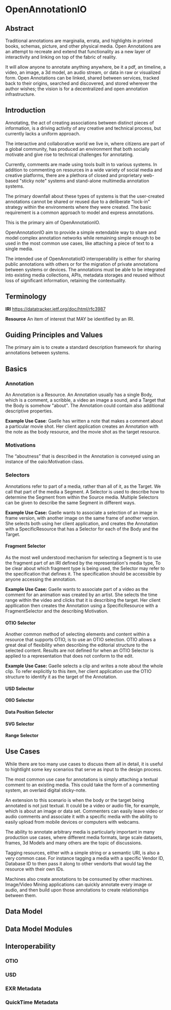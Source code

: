# OpenAnnotationIO
## Abstract
Traditional annotations are marginalia, errata, and highlights in printed books, schemas, picture, and other physical media. Open Annotations are an attempt to recreate and extend that functionality as a new layer of interactivity and linking on top of the fabric of reality. 

It will allow anyone to annotate anything anywhere, be it a pdf, an timeline, a video, an image, a 3d model, an audio stream, or data in raw or visualized form. Open Annotations can be linked, shared between services, tracked back to their origins, searched and discovered, and stored wherever the author wishes; the vision is for a decentralized and open annotation infrastructure.

## Introduction
Annotating, the act of creating associations between distinct pieces of information, is a driving activity of any creative and technical process, but currently lacks a uniform approach. 

The interactive and collaborative world we live in, where citizens are part of a global community, has produced an environment that both socially motivate and give rise to technical challenges for annotating.

Currently, comments are made using tools built in to various systems. In addition to commenting on resources in a wide variety of social media and creative platforms, there are a plethora of closed and proprietary web-based "sticky note" systems and stand-alone multimedia annotation systems.

The primary downfall about these types of systems is that the user-created annotations cannot be shared or reused due to a deliberate "lock-in" strategy within the environments where they were created. The basic requirement is a common approach to model and express annotations. 

This is the primary aim of OpenAnnotationIO.

OpenAnnotationIO aim to provide a simple extendable way to share and model complex annotation networks while remaining simple enough to be used in the most common use cases, like attaching a piece of text to a single media.

The intended use of OpenAnnotatioIO interoperability is either for sharing public annotations with others or for the migration of private annotations between systems or devices. The annotations must be able to be integrated into existing media collections, APIs, metadata storages and reused without loss of significant information, retaining the contextuality.

## Terminology
**IRI** https://datatracker.ietf.org/doc/html/rfc3987

**Resource** An item of interest that MAY be identified by an IRI.

## Guiding Principles and Values
The primary aim is to create a standard description framework for sharing annotations between systems.

## Basics
### Annotation 
An Annotation is a Resource. An Annotation usually has a single Body, which is a comment, a scribble, a video an image a sound, and a Target that the Body is somehow "about". The Annotation could contain also additional descriptive properties.

**Example Use Case**: Gaelle has written a note that makes a comment about a particular movie shot. Her client application creates an Annotation with the note as the body resource, and the movie shot as the target resource.

### Motivations
The “aboutness” that is described in the Annotation is conveyed using an instance of the oaio:Motivation class. 

### Selectors
Annotations refer to part of a media, rather than all of it, as the Target. We call that part of the media a Segment. A Selector is used to describe how to determine the Segment from within the Source media. Multiple Selectors can be given to describe the same Segment in different ways.

**Example Use Case:** Gaelle wants to associate a selection of an image in frame version, with another image on the same frame of another version. She selects both using her client application, and creates the Annotation with a SpecificResource that has a Selector for each of the Body and the Target.

#### Fragment Selector
As the most well understood mechanism for selecting a Segment is to use the fragment part of an IRI defined by the representation's media type, To be clear about which fragment type is being used, the Selector may refer to the specification that defines it. The specification should be accessible by anyone accessing the annotation.

**Example Use Case:** Gaelle wants to associate part of a video as the comment for an animation was created by an artist. She selects the time range within the video and clicks that it is describing the target. Her client appllication then creates the Annotation using a SpecificResource with a FragmentSelector and the describing Motivation. 

#### OTIO Selector
Another common method of selecting elements and content within a resource that supports OTIO, is to use an OTIO selection. OTIO allows a great deal of flexibility when describing the editorial structure to the selected content. Results are not defined for when an OTIO Selector is applied to a representation that does not conform to the edit.

**Example Use Case:** Gaelle selects a clip and writes a note about the whole clip. To refer explicitly to this item, her client application use the OTIO structure to identify it as the target of the Annotation.

#### USD Selector

#### OIIO Selector

#### Data Position Selector

#### SVG Selector

#### Range Selector

## Use Cases
While there are too many use cases to discuss them all in detail, it is useful to hightlight some key scenarios that serve as input to the design process.

The most common use case for annotations is simply attaching a textual comment to an existing media. This could take the form of a commenting system, an overlaid digital sticky-note.

An extension to this scenario is when the body or the target being annotated is not just textual. It could be a video or audio file, for example, which is about an image or data set. Commenters can easily leave video or audio comments and associate it with a specific media with the ability to easily upload from mobile devices or computers with webcams.

The ability to annotate arbitrary media is particularly important in many production use cases, where different media formats, large scale datasets, frames, 3d Models and many others are the topic of discussions.

Tagging resources, either with a simple string or a semantic URI, is also a very common case. For instance tagging a media with a specific Vendor ID, Database ID to then pass it along to other vendorts that would tag the resource with their own IDs.

Machines also create annotations to be consumed by other machines. Image/Video Mining applications can quickly annotate every image or audio, and then build upon those annotations to create relationships between them.

## Data Model

## Data Model Modules

## Interoperability

### OTIO

### USD

### EXR Metadata

### QuickTime Metadata


